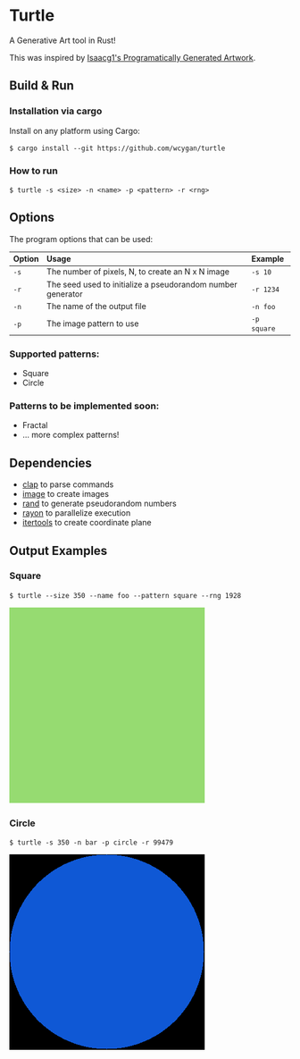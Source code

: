 # Turtle
A Generative Art tool in Rust!

This was inspired by [Isaacg1's Programatically Generated Artwork](https://isaacg1.github.io/2018/12/06/programmatically-generated-artwork.html).

## Build & Run

### Installation via cargo

Install on any platform using Cargo:

```console
$ cargo install --git https://github.com/wcygan/turtle
```

### How to run
```console
$ turtle -s <size> -n <name> -p <pattern> -r <rng>
```
## Options

The program options that can be used:

| Option      | Usage                                                                       | Example            |
| :---------- | :---------------------------------------------------------------------------| :----------------- |
| `-s`        | The number of pixels, N, to create an N x N image                           | `-s 10`            |
| `-r`        | The seed used to initialize a pseudorandom number generator                 | `-r 1234`          |
| `-n`        | The name of the output file                                                 | `-n foo`           |
| `-p`        | The image pattern to use                                                    | `-p square`        |


### Supported patterns:
- Square
- Circle

### Patterns to be implemented soon:
- Fractal
- ... more complex patterns!

## Dependencies
- [clap](https://docs.rs/clap/2.33.3/clap/) to parse commands
- [image](https://docs.rs/image) to create images
- [rand](https://docs.rs/rand) to generate pseudorandom numbers
- [rayon](https://docs.rs/rayon/1.5.0/rayon/) to parallelize execution
- [itertools](https://docs.rs/itertools) to create coordinate plane

## Output Examples

### Square
```console
$ turtle --size 350 --name foo --pattern square --rng 1928
```
![alt text](examples/foo.png)

### Circle
```console
$ turtle -s 350 -n bar -p circle -r 99479
```
![alt text](examples/bar.png)